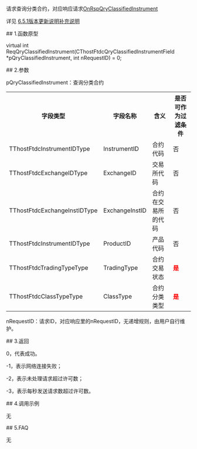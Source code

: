 <p>请求查询分类合约，对应响应请求<a href="../../CTHOSTFTDCTRADERAPI/ONRSPQRYCLASSIFIEDINSTRUMENT/">OnRspQryClassifiedInstrument</a></p>
<p>详见  <a href="../../../6.5.1BBGXSMBCSM/">6.5.1版本更新说明补充说明</a></p>
<span class="anchor" id="fe836f81-90de-422b-98b6-52e39cf4f4bf"></span>
## 1.函数原型
<p>virtual int ReqQryClassifiedInstrument(CThostFtdcQryClassifiedInstrumentField *pQryClassifiedInstrument, int nRequestID) = 0;</p>
<span class="anchor" id="8e46441d-71ce-4c68-8695-bf1afdbbee14"></span>
## 2.参数
<p>pQryClassifiedInstrument：查询分类合约</p>
<table><tr><th style="TEXT-ALIGN: center;">字段类型</th><th style="TEXT-ALIGN: center;">字段名称</th><th style="TEXT-ALIGN: center;">含义</th><th style="TEXT-ALIGN: center;">是否可作为过滤条件</th></tr><tr><td style="TEXT-ALIGN: left;">TThostFtdcInstrumentIDType</td>
<td style="TEXT-ALIGN: left;">InstrumentID</td>
<td style="TEXT-ALIGN: left;">合约代码</td>
<td style="TEXT-ALIGN: left;">否</td>
</tr>
<tr><td style="TEXT-ALIGN: left;">TThostFtdcExchangeIDType</td>
<td style="TEXT-ALIGN: left;">ExchangeID</td>
<td style="TEXT-ALIGN: left;">交易所代码</td>
<td style="TEXT-ALIGN: left;">否</td>
</tr>
<tr><td style="TEXT-ALIGN: left;">TThostFtdcExchangeInstIDType</td>
<td style="TEXT-ALIGN: left;">ExchangeInstID</td>
<td style="TEXT-ALIGN: left;">合约在交易所的代码</td>
<td style="TEXT-ALIGN: left;">否</td>
</tr>
<tr><td style="TEXT-ALIGN: left;">TThostFtdcInstrumentIDType</td>
<td style="TEXT-ALIGN: left;">ProductID</td>
<td style="TEXT-ALIGN: left;">产品代码</td>
<td style="TEXT-ALIGN: left;">否</td>
</tr>
<tr><td style="TEXT-ALIGN: left;">TThostFtdcTradingTypeType</td>
<td style="TEXT-ALIGN: left;">TradingType</td>
<td style="TEXT-ALIGN: left;">合约交易状态</td>
<td style="TEXT-ALIGN: left;"><strong><font color="#FF0000">是</font></strong></td>
</tr>
<tr><td style="TEXT-ALIGN: left;">TThostFtdcClassTypeType</td>
<td style="TEXT-ALIGN: left;">ClassType</td>
<td style="TEXT-ALIGN: left;">合约分类类型</td>
<td style="TEXT-ALIGN: left;"><strong><font color="#FF0000">是</font></strong></td>
</tr>
</table>
<p>nRequestID：请求ID，对应响应里的nRequestID，无递增规则，由用户自行维护。</p>
<span class="anchor" id="b0a4ed8b-a176-4856-9af6-a6d23e2836ff"></span>
## 3.返回
<p>0，代表成功。</p>
<p>-1，表示网络连接失败；</p>
<p>-2，表示未处理请求超过许可数；</p>
<p>-3，表示每秒发送请求数超过许可数。</p>
<span class="anchor" id="b0bac08a-e925-43d1-9fe0-eeccc09c9724"></span>
## 4.调用示例
<p>无</p>
<span class="anchor" id="f9074490-5ace-4cfc-ab97-616131f773eb"></span>
## 5.FAQ
<p>无</p>
